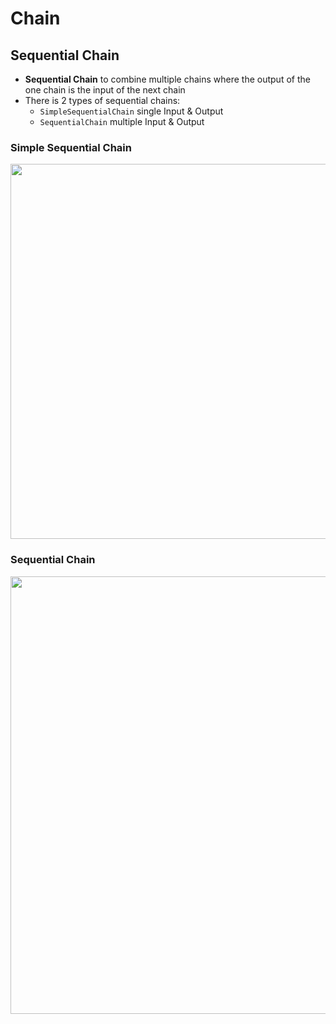 # Chain
## Sequential Chain
- **Sequential Chain** to combine multiple chains where the output of the one chain is the input of the next chain
- There is 2 types of sequential chains:
  - `SimpleSequentialChain` single Input & Output
  - `SequentialChain` multiple Input & Output
### Simple Sequential Chain
<p align="center"><img width=600 src="https://github.com/CodexploreRepo/llm/assets/64508435/0b30ee0e-54f1-4d4d-b522-12c9071cd0b8"></p>

### Sequential Chain
<p align="center"><img width=700 src="https://github.com/CodexploreRepo/llm/assets/64508435/f8769451-1ae1-46ad-abe9-2e51796e52d6"></p>

